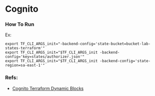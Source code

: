 # Cognito

### How To Run 

Ex:
```
export TF_CLI_ARGS_init="-backend-config='state-bucket=bucket-lab-states-terraform'"
export TF_CLI_ARGS_init="$TF_CLI_ARGS_init -backend-config='key=states/authorizer.json'"
export TF_CLI_ARGS_init="$TF_CLI_ARGS_init -backend-config='state-region=sa-east-1'"
``` 


### Refs:

 - [Cognito Terraform Dynamic Blocks](https://alexopensource.wordpress.com/2021/04/03/creating-nested-conditional-dynamic-terraform-blocks/)